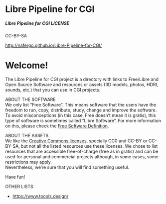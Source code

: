 # Libre Pipeline for CGI

##### Libre Pipeline for CGI LICENSE
CC-BY-SA

http://nafergo.github.io/Libre-Pipeline-for-CGI/ 

# Welcome!

The Libre Pipeline for CGI project is a directory with links to Free/Libre and Open Source Software and resources or assets (3D models, photos, HDRI, sounds, etc.) that you can use in CGI projects.

ABOUT THE SOFTWARE  
We only list “Free Software”. This means software that the users have the freedom to run, copy, distribute, study, change and improve the software. To avoid misconceptions (in this case, Free doesn’t mean it is gratis), this type of software is sometimes called “Libre Software”. For more information on this, please check the [Free Software Definition](http://www.gnu.org/philosophy/free-sw.en.html).

ABOUT THE ASSETS  
We like the [Creative Commons licenses](https://creativecommons.org/licenses/), specially CC0 and CC-BY or CC-BY-SA, but not all the listed resources use these licenses. We chose to list resources that are accessible free-of-charge (free as in gratis) and can be used for personal and commercial projects although, in some cases, some restrictions may apply.  
Nevertheless, we’re sure that you will find something useful.

Have fun!


OTHER LISTS
- https://www.toools.design/
